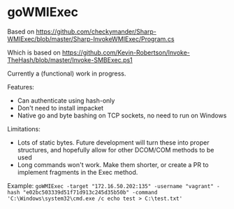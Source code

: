 # goWMIExec

Based on https://github.com/checkymander/Sharp-WMIExec/blob/master/Sharp-InvokeWMIExec/Program.cs

Which is based on  https://github.com/Kevin-Robertson/Invoke-TheHash/blob/master/Invoke-SMBExec.ps1


Currently a (functional) work in progress. 

Features:
- Can authenticate using hash-only
- Don't need to install impacket
- Native go and byte bashing on TCP sockets, no need to run on Windows

Limitations:
- Lots of static bytes. Future development will turn these into proper structures, and hopefully allow for other DCOM/COM methods to be used
- Long commands won't work. Make them shorter, or create a PR to implement fragments in the Exec method.

Example:
`goWMIExec -target "172.16.50.202:135" -username "vagrant" -hash "e02bc503339d51f71d913c245d35b50b" -command 'C:\Windows\system32\cmd.exe /c echo test > C:\test.txt'`
